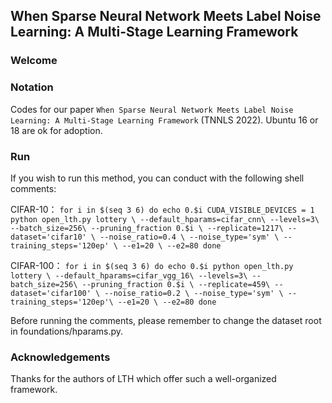 ## When Sparse Neural Network Meets Label Noise Learning: A Multi-Stage Learning Framework

### Welcome

### Notation

Codes for our paper ``When Sparse Neural Network Meets Label Noise Learning: A Multi-Stage Learning Framework`` (TNNLS 2022).
Ubuntu 16 or 18 are ok for adoption.

### Run
If you wish to run this method, you can conduct with the following shell comments:

CIFAR-10：
``
for i in $(seq 3 6)
    do
        echo 0.$i
        CUDA_VISIBLE_DEVICES = 1
        python open_lth.py lottery \
        --default_hparams=cifar_cnn\
        --levels=3\
        --batch_size=256\
        --pruning_fraction 0.$i \
        --replicate=1217\
        --dataset='cifar10' \
        --noise_ratio=0.4 \
        --noise_type='sym' \
        --training_steps='120ep' \
        --e1=20 \
        --e2=80
    done
``

CIFAR-100：
``
for i in $(seq 3 6)
    do
        echo 0.$i
        python open_lth.py lottery \
        --default_hparams=cifar_vgg_16\
        --levels=3\
        --batch_size=256\
        --pruning_fraction 0.$i \
        --replicate=459\
        --dataset='cifar100' \
        --noise_ratio=0.2 \
        --noise_type='sym' \
        --training_steps='120ep'\
        --e1=20 \
        --e2=80
    done
``

Before running the comments, please remember to change the dataset root in foundations/hparams.py.
### Acknowledgements
Thanks for the authors of LTH which offer such a well-organized framework.  
